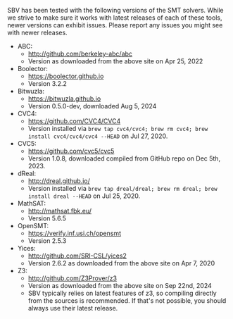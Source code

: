 SBV has been tested with the following versions of the SMT solvers. While we strive to make sure
it works with latest releases of each of these tools, newer versions can exhibit issues. Please
report any issues you might see with newer releases.

  * ABC:
      * http://github.com/berkeley-abc/abc
      * Version as downloaded from the above site on Apr 25, 2022
  * Boolector:
      * https://boolector.github.io
      * Version 3.2.2
  * Bitwuzla:
      * https://bitwuzla.github.io
      * Version 0.5.0-dev, downloaded Aug 5, 2024
  * CVC4:
      * https://github.com/CVC4/CVC4
      * Version installed via `brew tap cvc4/cvc4; brew rm cvc4; brew install cvc4/cvc4/cvc4 --HEAD`
        on Jul 27, 2020.
  * CVC5:
      * https://github.com/cvc5/cvc5
      * Version 1.0.8, downloaded compiled from GitHub repo on Dec 5th, 2023.
  * dReal:
      * http://dreal.github.io/
      * Version installed via `brew tap dreal/dreal; brew rm dreal; brew install dreal --HEAD`
        on Jul 25, 2020.
  * MathSAT:
      * http://mathsat.fbk.eu/
      * Version 5.6.5
  * OpenSMT:
      * https://verify.inf.usi.ch/opensmt
      * Version 2.5.3
  * Yices:
      * http://github.com/SRI-CSL/yices2
      * Version 2.6.2 as downloaded from the above site on Apr 7, 2020
  * Z3:
      * http://github.com/Z3Prover/z3
      * Version as downloaded from the above site on Sep 22nd, 2024
      * SBV typically relies on latest features of z3, so compiling directly
        from the sources is recommended. If that's not possible, you should
        always use their latest release.
